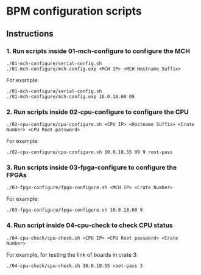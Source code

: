 # BPM configuration scripts

## Instructions

### 1. Run scripts inside 01-mch-configure to configure the MCH

    ./01-mch-configure/serial-config.sh
    ./01-mch-configure/mch-config.exp <MCH IP> <MCH Hostname Suffix>

For example:

    ./01-mch-configure/serial-config.sh
    ./01-mch-configure/mch-config.exp 10.0.18.60 09

### 2. Run scripts inside 02-cpu-configure to configure the CPU

    ./02-cpu-configure/cpu-configure.sh <CPU IP> <Hostname Suffix> <Crate Number> <CPU Root password>

For example:

    ./02-cpu-configure/cpu-configure.sh 10.0.18.55 09 9 root-pass

### 3. Run scripts inside 03-fpga-configure to configure the FPGAs

    ./03-fpga-configure/fpga-configure.sh <MCH IP> <Crate Number>

For example:

    ./03-fpga-configure/fpga-configure.sh 10.0.18.60 9

### 4. Run script inside 04-cpu-check to check CPU status

    ./04-cpu-check/cpu-check.sh <CPU IP> <CPU Root password> <Crate Number>

For example, for testing the link of boards in crate 3:

    ./04-cpu-check/cpu-check.sh 10.0.18.55 root-pass 3
